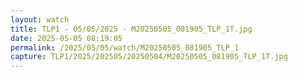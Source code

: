 ```yaml
---
layout: watch
title: TLP1 - 05/05/2025 - M20250505_081905_TLP_1T.jpg
date: 2025-05-05 08:19:05
permalink: /2025/05/05/watch/M20250505_081905_TLP_1
capture: TLP1/2025/202505/20250504/M20250505_081905_TLP_1T.jpg
---
```

